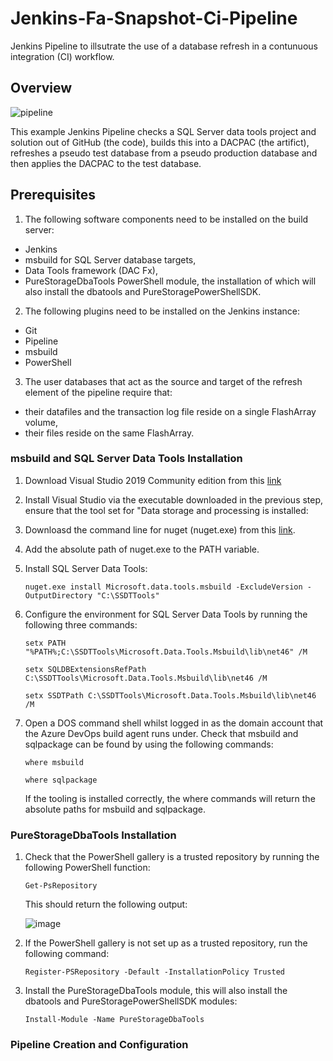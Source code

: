 # Jenkins-Fa-Snapshot-Ci-Pipeline
Jenkins Pipeline to illsutrate the use of a database refresh in a contunuous integration (CI) workflow.
## Overview

![pipeline](https://user-images.githubusercontent.com/15145995/53749355-1c7a2580-3e9f-11e9-83aa-7cacdae17bda.PNG)

This example Jenkins Pipeline checks a SQL Server data tools project and solution out of GitHub (the code), builds this into a DACPAC (the artifict), refreshes a pseudo test database from a pseudo production database and then applies the DACPAC to the test database.

## Prerequisites

1. The following software components need to be installed on the build server:
- Jenkins
- msbuild for SQL Server database targets,
- Data Tools framework (DAC Fx),
- PureStorageDbaTools PowerShell module, the installation of which will also install the dbatools and PureStoragePowerShellSDK.

2. The following plugins need to be installed on the Jenkins instance:
- Git 
- Pipeline
- msbuild 
- PowerShell

3. The user databases that act as the source and target of the refresh element of the pipeline require that:
 - their datafiles and the transaction log file reside on a single FlashArray volume,
 - their files reside on the same FlashArray.
    
 ### msbuild and SQL Server Data Tools Installation
 
 1. Download Visual Studio 2019 Community edition from this [link](https://visualstudio.microsoft.com/thank-you-downloading-visual-studio/?sku=Community&rel=16)
 
 2. Install Visual Studio via the executable downloaded in the previous step, ensure that the tool set for "Data storage and processing is installed:


 
 1. Downloasd the command line for nuget (nuget.exe) from this [link](https://dist.nuget.org/win-x86-commandline/v4.7.0/nuget.exe).
 
 2. Add the absolute path of nuget.exe to the PATH variable.
 
 3. Install SQL Server Data Tools:
 
    `nuget.exe install Microsoft.data.tools.msbuild -ExcludeVersion -OutputDirectory "C:\SSDTTools"`
    
 4. Configure the environment for SQL Server Data Tools by running the following three commands:

    `setx PATH "%PATH%;C:\SSDTTools\Microsoft.Data.Tools.Msbuild\lib\net46" /M`
    
    `setx SQLDBExtensionsRefPath C:\SSDTTools\Microsoft.Data.Tools.Msbuild\lib\net46 /M`
    
    `setx SSDTPath C:\SSDTTools\Microsoft.Data.Tools.Msbuild\lib\net46 /M`
    
 5. Open a DOS command shell whilst logged in as the domain account that the Azure DevOps build agent runs under. 
    Check that msbuild and sqlpackage can be found by using the following commands:

    `where msbuild`
    
    `where sqlpackage`
    
    If the tooling is installed correctly, the where commands will return the absolute paths for msbuild and sqlpackage.
 
 ### PureStorageDbaTools Installation
 
 1. Check that the PowerShell gallery is a trusted repository by running the following PowerShell function:

    `Get-PsRepository`
    
    This should return the following output:

    ![image](https://user-images.githubusercontent.com/15145995/52906043-2879ac80-323c-11e9-93b5-438acc7035c0.png)
    
 2. If the PowerShell gallery is not set up as a trusted repository, run the following command:

    `Register-PSRepository -Default -InstallationPolicy Trusted`
    
 3. Install the PureStorageDbaTools module, this will also install the dbatools and PureStoragePowerShellSDK modules:
 
    `Install-Module -Name PureStorageDbaTools`
 
 ### Pipeline Creation and Configuration
